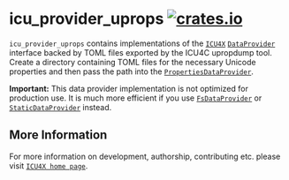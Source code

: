 # icu_provider_uprops [![crates.io](http://meritbadge.herokuapp.com/icu_provider_uprops)](https://crates.io/crates/icu_provider_uprops)

`icu_provider_uprops` contains implementations of the [`ICU4X`]
[`DataProvider`] interface backed by TOML files exported by the
ICU4C upropdump tool. Create a directory containing TOML files for
the necessary Unicode properties and then pass the path into the
[`PropertiesDataProvider`].

**Important:** This data provider implementation is not optimized
for production use.  It is much more efficient if you use
[`FsDataProvider`] or [`StaticDataProvider`] instead.

[`ICU4X`]: ../icu/index.html
[`DataProvider`]: icu_provider::prelude::DataProvider
[`FsDataProvider`]: ../icu_provider_fs/struct.FsDataProvider.html
[`StaticDataProvider`]: ../icu_provider_blob/struct.StaticDataProvider.html
[`PropertiesDataProvider`]: binary::PropertiesDataProvider

## More Information

For more information on development, authorship, contributing etc. please visit [`ICU4X home page`](https://github.com/unicode-org/icu4x).
